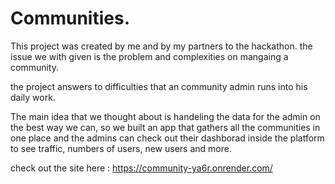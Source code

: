 # Communities.

This project was created by me and by my partners to the hackathon.
the issue we with given is the problem and complexities on mangaing a community.


 the project answers to difficulties that an community admin runs into his daily work.
 
 The main idea that we thought about is handeling the data for the admin on the best way we can, so we built an app that gathers all the communities in one place and    the admins can check out their dashborad inside the platform to see traffic, numbers of users, new users and more.
 
 check out the site here : https://community-ya6r.onrender.com/

